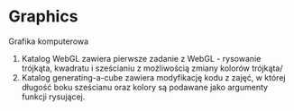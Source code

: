 # Graphics
Grafika komputerowa

1. Katalog WebGL zawiera pierwsze zadanie z WebGL - rysowanie trójkąta, kwadratu i sześcianiu z możliwością zmiany kolorów trójkąta/
2. Katalog generating-a-cube zawiera modyfikację kodu z zajęć, w której długość boku sześcianu oraz kolory są podawane jako argumenty funkcji rysującej.

